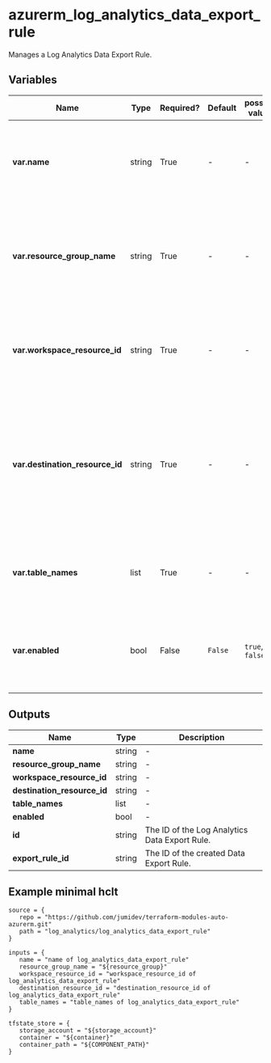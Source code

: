 # azurerm_log_analytics_data_export_rule

Manages a Log Analytics Data Export Rule.

## Variables

| Name | Type | Required? |  Default  |  possible values |  Description |
| ---- | ---- | --------- |  ----------- | ----------- | ----------- |
| **var.name** | string | True | -  |  -  |  The name of the Log Analytics Data Export Rule. Changing this forces a new Log Analytics Data Export Rule to be created. | 
| **var.resource_group_name** | string | True | -  |  -  |  The name of the Resource Group where the Log Analytics Data Export should exist. Changing this forces a new Log Analytics Data Export Rule to be created. | 
| **var.workspace_resource_id** | string | True | -  |  -  |  The resource ID of the workspace. Changing this forces a new Log Analytics Data Export Rule to be created. | 
| **var.destination_resource_id** | string | True | -  |  -  |  The destination resource ID. It should be a storage account, an event hub namespace or an event hub. If the destination is an event hub namespace, an event hub would be created for each table automatically. | 
| **var.table_names** | list | True | -  |  -  |  A list of table names to export to the destination resource, for example: `["Heartbeat", "SecurityEvent"]`. | 
| **var.enabled** | bool | False | `False`  |  `true`, `false`  |  Is this Log Analytics Data Export Rule enabled? Possible values include `true` or `false`. Defaults to `false`. | 



## Outputs

| Name | Type | Description |
| ---- | ---- | --------- | 
| **name** | string  | - | 
| **resource_group_name** | string  | - | 
| **workspace_resource_id** | string  | - | 
| **destination_resource_id** | string  | - | 
| **table_names** | list  | - | 
| **enabled** | bool  | - | 
| **id** | string  | The ID of the Log Analytics Data Export Rule. | 
| **export_rule_id** | string  | The ID of the created Data Export Rule. | 

## Example minimal hclt

```hcl
source = {
   repo = "https://github.com/jumidev/terraform-modules-auto-azurerm.git" 
   path = "log_analytics/log_analytics_data_export_rule" 
}

inputs = {
   name = "name of log_analytics_data_export_rule" 
   resource_group_name = "${resource_group}" 
   workspace_resource_id = "workspace_resource_id of log_analytics_data_export_rule" 
   destination_resource_id = "destination_resource_id of log_analytics_data_export_rule" 
   table_names = "table_names of log_analytics_data_export_rule" 
}

tfstate_store = {
   storage_account = "${storage_account}" 
   container = "${container}" 
   container_path = "${COMPONENT_PATH}" 
}


```
